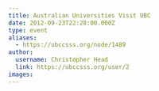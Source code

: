 ```yaml
---
title: Australian Universities Visit UBC 
date: 2012-09-23T22:28:00.000Z
type: event
aliases:
  - https://ubccsss.org/node/1489
author:
  username: Christopher Head
  link: https://ubccsss.org/user/2
images:
---
```


